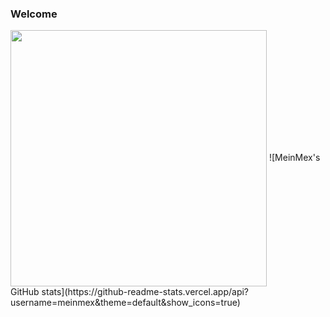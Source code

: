 ### Welcome

<img width=410 align="center" src="https://github-readme-stats.vercel.app/api/top-langs/?username=MeinMex&langs_count=8&theme=radical&hide=css&theme=transparent"/>
![MeinMex's GitHub stats](https://github-readme-stats.vercel.app/api?username=meinmex&theme=default&show_icons=true)
